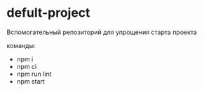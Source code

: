 # defult-project
Вспомогательный репозиторий для упрощения старта проекта

команды:
* npm i
* npm ci
* npm run lint
* npm start
